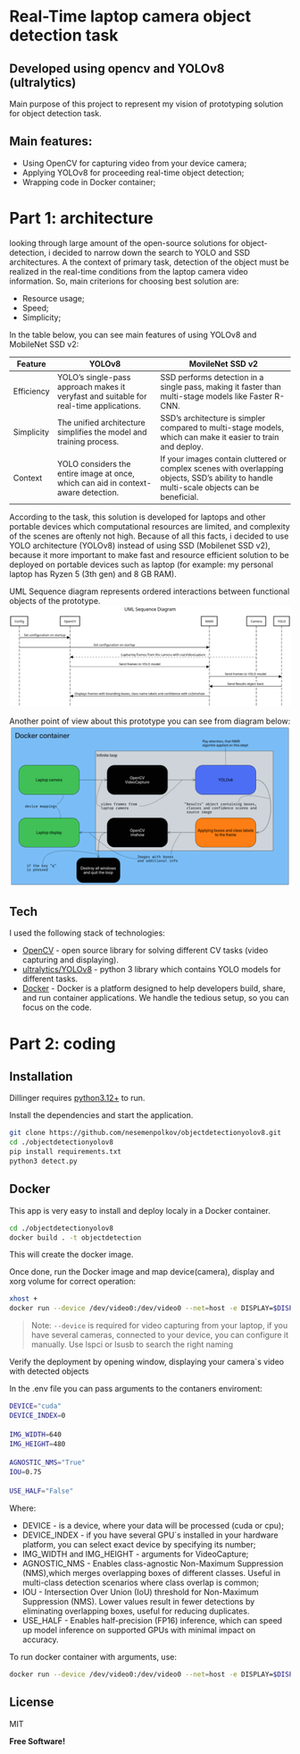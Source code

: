 # Real-Time laptop camera object detection task
## Developed using opencv and YOLOv8 (ultralytics)

Main purpose of this project to represent my vision of prototyping solution for object detection task.

## Main features:
- Using OpenCV for capturing video from your device camera;
- Applying YOLOv8 for proceeding real-time object detection;
- Wrapping code in Docker container;
# Part 1: architecture

looking through large amount of the open-source solutions for object-detection, i decided to narrow down the search to YOLO and SSD architectures. A the context of primary task, detection of the object must be realized in the real-time conditions from the laptop camera video information. So, main criterions for choosing best solution are: 
- Resource usage;
- Speed;
- Simplicity;

In the table below, you can see main features of using YOLOv8 and MobileNet SSD v2:

| Feature | YOLOv8 | MovileNet SSD v2 |
| ------------ | ---------- | ----------------------------- |
| Efficiency | YOLO’s single-pass approach makes it veryfast and suitable for real-time applications. | SSD performs detection in a single pass, making it faster than multi-stage models like Faster R-CNN.|
| Simplicity | The unified architecture simplifies the model and training process. | SSD’s architecture is simpler compared to multi-stage models, which can make it easier to train and deploy. |
| Context | YOLO considers the entire image at once, which can aid in context-aware detection. | If your images contain cluttered or complex scenes with overlapping objects, SSD’s ability to handle multi-scale objects can be beneficial. |

According to the task, this solution is developed for laptops and other portable devices which computational resources are limited, and complexity of the scenes are oftenly not high. Because of all this facts, i decided to use YOLO architecture (YOLOv8) instead of using SSD (Mobilenet SSD v2), because it more important to make fast and resource efficient solution to be deployed on portable devices such as laptop (for example: my personal laptop has Ryzen 5 (3th gen) and 8 GB RAM).

UML Sequence diagram represents ordered interactions between functional objects of the prototype.
![Alt text](./img/seq.png)

Another point of view about this prototype you can see from diagram below:
![Alt text](./img/flow.png)




## Tech

I used the following stack of technologies:

- [OpenCV](https://opencv.org/) - open source library for solving different CV tasks (video capturing and displaying).
- [ultralytics/YOLOv8](https://docs.ultralytics.com/modes/predict/#inference-sources) - python 3 library which contains YOLO models for different tasks.
- [Docker](https://www.docker.com/) - Docker is a platform designed to help developers build, share, and run container applications. We handle the tedious setup, so you can focus on the code.

# Part 2: coding

## Installation

Dillinger requires [python3.12+](https://python.org/) to run.

Install the dependencies and start the application.

```sh
git clone https://github.com/nesemenpolkov/objectdetectionyolov8.git
cd ./objectdetectionyolov8
pip install requirements.txt
python3 detect.py
```



## Docker

This app is very easy to install and deploy localy in a Docker container.


```sh
cd ./objectdetectionyolov8
docker build . -t objectdetection
```

This will create the docker image.

Once done, run the Docker image and map device(camera), display and xorg volume for correct operation:

```sh
xhost +
docker run --device /dev/video0:/dev/video0 --net=host -e DISPLAY=$DISPLAY -v /tmp/.X11-unix:/tmp/.X11-unix:rw objectdetection
```

> Note: `--device` is required for video capturing from your laptop, if you have several cameras, connected to your device, you can configure it manually. Use lspci or lsusb to search the right naming

Verify the deployment by opening window, displaying your camera`s video with detected objects

In the .env file you can pass arguments to the contaners enviroment:
```sh
DEVICE="cuda" 
DEVICE_INDEX=0

IMG_WIDTH=640
IMG_HEIGHT=480

AGNOSTIC_NMS="True"
IOU=0.75

USE_HALF="False"
```
Where:
- DEVICE - is a device, where your data will be processed (cuda or cpu);
- DEVICE_INDEX - if you have several GPU`s installed in your hardware platform, you can select exact device by specifying its number;
- IMG_WIDTH and IMG_HEIGHT - arguments for VideoCapture;
- AGNOSTIC_NMS - Enables class-agnostic Non-Maximum Suppression (NMS),which merges overlapping boxes of different classes. Useful in multi-class detection scenarios where class overlap is common;
- IOU - Intersection Over Union (IoU) threshold for Non-Maximum Suppression (NMS). Lower values result in fewer detections by eliminating overlapping boxes, useful for reducing duplicates.
- USE_HALF - Enables half-precision (FP16) inference, which can speed up model inference on supported GPUs with minimal impact on accuracy.

To run docker container with arguments, use:
```sh
docker run --device /dev/video0:/dev/video0 --net=host -e DISPLAY=$DISPLAY -v /tmp/.X11-unix:/tmp/.X11-unix:rw --env-file ./.env objectdetection
```

## License

MIT

**Free Software!**

